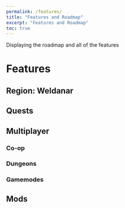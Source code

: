 ```yaml
---
permalink: /features/
title: "Features and Roadmap"
excerpt: "Features and Roadmap"
toc: true
---
```


Displaying the roadmap and all of the features

# Features

## Region: Weldanar

## Quests

## Multiplayer

### Co-op

### Dungeons

### Gamemodes

## Mods

